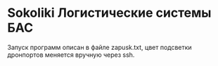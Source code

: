 # Sokoliki Логистические системы БАС

Запуск программ описан в файле zapusk.txt, цвет подсветки дронпортов меняется вручную через ssh.
